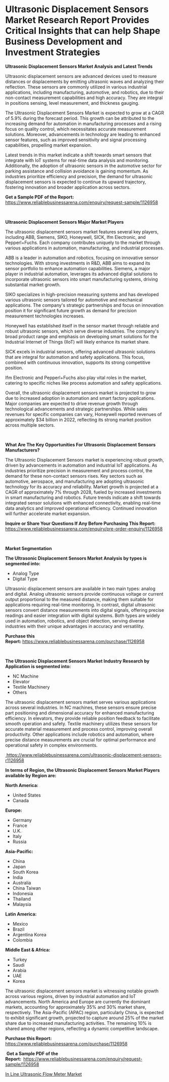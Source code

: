 <p><h1>Ultrasonic Displacement Sensors Market Research Report Provides Critical Insights that can help Shape Business Development and Investment Strategies</h1></p><p><strong>Ultrasonic Displacement Sensors Market Analysis and Latest Trends</strong></p>
<p><p>Ultrasonic displacement sensors are advanced devices used to measure distances or displacements by emitting ultrasonic waves and analyzing their reflection. These sensors are commonly utilized in various industrial applications, including manufacturing, automotive, and robotics, due to their non-contact measurement capabilities and high accuracy. They are integral in positions sensing, level measurement, and thickness gauging.</p><p>The Ultrasonic Displacement Sensors Market is expected to grow at a CAGR of 5.9% during the forecast period. This growth can be attributed to the increasing demand for automation in manufacturing processes and a rising focus on quality control, which necessitates accurate measurement solutions. Moreover, advancements in technology are leading to enhanced sensor features, such as improved sensitivity and signal processing capabilities, propelling market expansion.</p><p>Latest trends in this market indicate a shift towards smart sensors that integrate with IoT systems for real-time data analysis and monitoring. Additionally, the adoption of ultrasonic sensors in the automotive sector for parking assistance and collision avoidance is gaining momentum. As industries prioritize efficiency and precision, the demand for ultrasonic displacement sensors is expected to continue its upward trajectory, fostering innovation and broader application across sectors.</p></p>
<p><strong>Get a Sample PDF of the Report:&nbsp;</strong> <a href="https://www.reliablebusinessarena.com/enquiry/request-sample/1126958?utm_campaign=3498&utm_medium=2&utm_source=Github&utm_content=ia&utm_term=06042025&utm_id=ultrasonic-displacement-sensors">https://www.reliablebusinessarena.com/enquiry/request-sample/1126958</a></p>
<p>&nbsp;</p>
<p><strong>Ultrasonic Displacement Sensors Major Market Players</strong></p>
<p><p>The ultrasonic displacement sensors market features several key players, including ABB, Siemens, SIKO, Honeywell, SICK, Ifm Electronic, and Pepperl+Fuchs. Each company contributes uniquely to the market through various applications in automation, manufacturing, and industrial processes.</p><p>ABB is a leader in automation and robotics, focusing on innovative sensor technologies. With strong investments in R&D, ABB aims to expand its sensor portfolio to enhance automation capabilities. Siemens, a major player in industrial automation, leverages its advanced digital solutions to incorporate ultrasonic sensors into smart manufacturing systems, driving substantial market growth.</p><p>SIKO specializes in high-precision measuring systems and has developed various ultrasonic sensors tailored for automotive and mechanical applications. The company's strategic partnerships and focus on innovation position it for significant future growth as demand for precision measurement technologies increases.</p><p>Honeywell has established itself in the sensor market through reliable and robust ultrasonic sensors, which serve diverse industries. The company's broad product range and emphasis on developing smart solutions for the Industrial Internet of Things (IIoT) will likely enhance its market share.</p><p>SICK excels in industrial sensors, offering advanced ultrasonic solutions that are integral for automation and safety applications. This focus, combined with continuous innovation, supports its strong competitive position.</p><p>Ifm Electronic and Pepperl+Fuchs also play vital roles in the market, catering to specific niches like process automation and safety applications. </p><p>Overall, the ultrasonic displacement sensors market is projected to grow due to increased adoption in automation and smart factory applications. Major companies are expected to drive revenue growth through technological advancements and strategic partnerships. While sales revenues for specific companies can vary, Honeywell reported revenues of approximately $34 billion in 2022, reflecting its strong market position across multiple sectors.</p></p>
<p>&nbsp;</p>
<p><strong>What Are The Key Opportunities For Ultrasonic Displacement Sensors Manufacturers?</strong></p>
<p><p>The Ultrasonic Displacement Sensors market is experiencing robust growth, driven by advancements in automation and industrial IoT applications. As industries prioritize precision in measurement and process control, the demand for these non-contact sensors rises. Key sectors such as automotive, aerospace, and manufacturing are adopting ultrasonic technology for its accuracy and reliability. Market growth is projected at a CAGR of approximately 7% through 2028, fueled by increased investments in smart manufacturing and robotics. Future trends indicate a shift towards integrated sensor solutions with enhanced connectivity, enabling real-time data analytics and improved operational efficiency. Continued innovation will further accelerate market expansion.</p></p>
<p><strong>Inquire or Share Your Questions If Any Before Purchasing This Report:</strong> <a href="https://www.reliablebusinessarena.com/enquiry/pre-order-enquiry/1126958?utm_campaign=3498&utm_medium=2&utm_source=Github&utm_content=ia&utm_term=06042025&utm_id=ultrasonic-displacement-sensors">https://www.reliablebusinessarena.com/enquiry/pre-order-enquiry/1126958</a></p>
<p>&nbsp;</p>
<p><strong>Market Segmentation</strong></p>
<p><strong>The Ultrasonic Displacement Sensors Market Analysis by types is segmented into:</strong></p>
<p><ul><li>Analog Type</li><li>Digital Type</li></ul></p>
<p><p>Ultrasonic displacement sensors are available in two main types: analog and digital. Analog ultrasonic sensors provide continuous voltage or current output proportional to the measured distance, making them suitable for applications requiring real-time monitoring. In contrast, digital ultrasonic sensors convert distance measurements into digital signals, offering precise readings and easier integration with digital systems. Both types are widely used in automation, robotics, and object detection, serving diverse industries with their unique advantages in accuracy and versatility.</p></p>
<p><strong>Purchase this Report:&nbsp;</strong><a href="https://www.reliablebusinessarena.com/purchase/1126958?utm_campaign=3498&utm_medium=2&utm_source=Github&utm_content=ia&utm_term=06042025&utm_id=ultrasonic-displacement-sensors">https://www.reliablebusinessarena.com/purchase/1126958</a></p>
<p>&nbsp;</p>
<p><strong>The Ultrasonic Displacement Sensors Market Industry Research by Application is segmented into:</strong></p>
<p><ul><li>NC Machine</li><li>Elevator</li><li>Textile Machinery</li><li>Others</li></ul></p>
<p><p>The ultrasonic displacement sensors market serves various applications across several industries. In NC machines, these sensors ensure precise part positioning and dimensional accuracy for enhanced manufacturing efficiency. In elevators, they provide reliable position feedback to facilitate smooth operation and safety. Textile machinery utilizes these sensors for accurate material measurement and process control, improving overall productivity. Other applications include robotics and automation, where precise distance measurements are crucial for optimal performance and operational safety in complex environments.</p></p>
<p><a href="https://www.reliablebusinessarena.com/ultrasonic-displacement-sensors-r1126958?utm_campaign=3498&utm_medium=2&utm_source=Github&utm_content=ia&utm_term=06042025&utm_id=ultrasonic-displacement-sensors">&nbsp;https://www.reliablebusinessarena.com/ultrasonic-displacement-sensors-r1126958</a></p>
<p><strong>In terms of Region, the Ultrasonic Displacement Sensors Market Players available by Region are:</strong></p>
<p>
    <p> <strong> North America: </strong>
        <ul>
            <li>United States</li>
            <li>Canada</li>
        </ul>
        </p> 
    <p> <strong> Europe: </strong>
        <ul>
            <li>Germany</li>
            <li>France</li>
            <li>U.K.</li>
            <li>Italy</li>
            <li>Russia</li>
        </ul>
        </p> 
    <p> <strong> Asia-Pacific: </strong>
        <ul>
            <li>China</li>
            <li>Japan</li>
            <li>South Korea</li>
            <li>India</li>
            <li>Australia</li>
            <li>China Taiwan</li>
            <li>Indonesia</li>
            <li>Thailand</li>
            <li>Malaysia</li>
        </ul>
        </p> 
    <p> <strong> Latin America: </strong>
        <ul>
            <li>Mexico</li>
            <li>Brazil</li>
            <li>Argentina Korea</li>
            <li>Colombia</li>
        </ul>
        </p> 
    <p> <strong> Middle East & Africa: </strong>
        <ul>
            <li>Turkey</li>
            <li>Saudi</li>
            <li>Arabia</li>
            <li>UAE</li>
            <li>Korea</li>
        </ul>
    </p>
    </p>
<p><p>The ultrasonic displacement sensors market is witnessing notable growth across various regions, driven by industrial automation and IoT advancements. North America and Europe are currently the dominant markets, accounting for approximately 35% and 30% market share, respectively. The Asia-Pacific (APAC) region, particularly China, is expected to exhibit significant growth, projected to capture around 25% of the market share due to increased manufacturing activities. The remaining 10% is shared among other regions, reflecting a dynamic competitive landscape.</p></p>
<p><strong>Purchase this Report: </strong><a href="https://www.reliablebusinessarena.com/purchase/1126958?utm_campaign=3498&utm_medium=2&utm_source=Github&utm_content=ia&utm_term=06042025&utm_id=ultrasonic-displacement-sensors">https://www.reliablebusinessarena.com/purchase/1126958</a></p>
<p>&nbsp;<strong>Get a Sample PDF of the Report:&nbsp;&nbsp;</strong><a href="https://www.reliablebusinessarena.com/enquiry/request-sample/1126958?utm_campaign=3498&utm_medium=2&utm_source=Github&utm_content=ia&utm_term=06042025&utm_id=ultrasonic-displacement-sensors">https://www.reliablebusinessarena.com/enquiry/request-sample/1126958</a></p>
<p><strong></strong></p>
<p><p><a href="https://github.com/tafuaraasswn/Market-Research-Report-List-1/blob/main/in-line-ultrasonic-flow-meter-market.md?utm_campaign=3498&utm_medium=2&utm_source=Github&utm_content=ia&utm_term=06042025&utm_id=ultrasonic-displacement-sensors">In Line Ultrasonic Flow Meter Market</a></p></p>